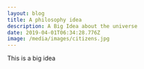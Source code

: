 ```yaml
---
layout: blog
title: A philosophy idea
description: A Big Idea about the universe
date: 2019-04-01T06:34:28.776Z
image: /media/images/citizens.jpg
---
```

This is a big idea
